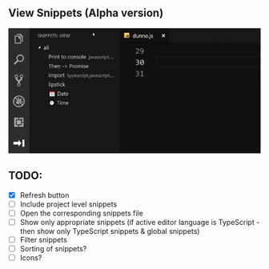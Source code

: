 ## View Snippets (Alpha version)

![Demo](img/demo.gif)

## TODO:

- [x] Refresh button
- [ ] Include project level snippets
- [ ] Open the corresponding snippets file
- [ ] Show only appropriate snippets (if active editor language is TypeScript - then show only TypeScript snippets & global snippets)
- [ ] Filter snippets
- [ ] Sorting of snippets?
- [ ] Icons?

